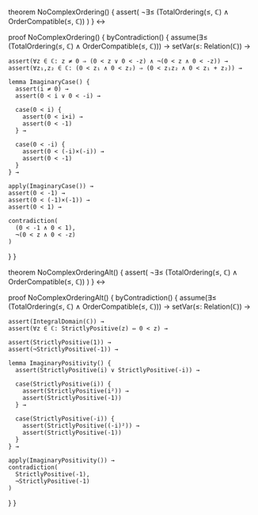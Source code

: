 theorem NoComplexOrdering() {
  assert(
    ¬∃≤ (TotalOrdering(≤, ℂ) ∧ OrderCompatible(≤, ℂ))
  )
} ↔

proof NoComplexOrdering() {
  byContradiction() {
    assume(∃≤ (TotalOrdering(≤, ℂ) ∧ OrderCompatible(≤, ℂ))) →
    setVar(≤: Relation(ℂ)) →
    
    assert(∀z ∈ ℂ: z ≠ 0 ⇒ (0 < z ∨ 0 < -z) ∧ ¬(0 < z ∧ 0 < -z)) →
    assert(∀z₁,z₂ ∈ ℂ: (0 < z₁ ∧ 0 < z₂) ⇒ (0 < z₁z₂ ∧ 0 < z₁ + z₂)) →
    
    lemma ImaginaryCase() {
      assert(i ≠ 0) →
      assert(0 < i ∨ 0 < -i) →
      
      case(0 < i) {
        assert(0 < i×i) →
        assert(0 < -1)
      } →
      
      case(0 < -i) {
        assert(0 < (-i)×(-i)) →
        assert(0 < -1)
      }
    } →
    
    apply(ImaginaryCase()) →
    assert(0 < -1) →
    assert(0 < (-1)×(-1)) →
    assert(0 < 1) →
    
    contradiction(
      (0 < -1 ∧ 0 < 1),
      ¬(0 < z ∧ 0 < -z)
    )
  }
}

theorem NoComplexOrderingAlt() {
  assert(
    ¬∃≤ (TotalOrdering(≤, ℂ) ∧ OrderCompatible(≤, ℂ))
  )
} ↔

proof NoComplexOrderingAlt() {
  byContradiction() {
    assume(∃≤ (TotalOrdering(≤, ℂ) ∧ OrderCompatible(≤, ℂ))) →
    setVar(≤: Relation(ℂ)) →
    
    assert(IntegralDomain(ℂ)) →
    assert(∀z ∈ ℂ: StrictlyPositive(z) ⇔ 0 < z) →
    
    assert(StrictlyPositive(1)) →
    assert(¬StrictlyPositive(-1)) →
    
    lemma ImaginaryPositivity() {
      assert(StrictlyPositive(i) ∨ StrictlyPositive(-i)) →
      
      case(StrictlyPositive(i)) {
        assert(StrictlyPositive(i²)) →
        assert(StrictlyPositive(-1))
      } →
      
      case(StrictlyPositive(-i)) {
        assert(StrictlyPositive((-i)²)) →
        assert(StrictlyPositive(-1))
      }
    } →
    
    apply(ImaginaryPositivity()) →
    contradiction(
      StrictlyPositive(-1),
      ¬StrictlyPositive(-1)
    )
  }
}